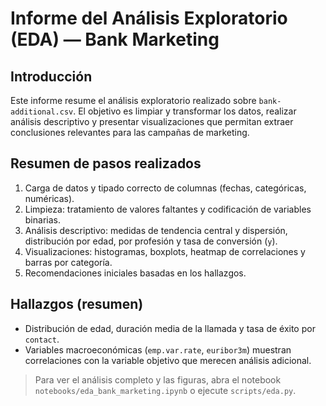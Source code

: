 # Informe del Análisis Exploratorio (EDA) — Bank Marketing

## Introducción
Este informe resume el análisis exploratorio realizado sobre `bank-additional.csv`. El objetivo es limpiar y transformar los datos, realizar análisis descriptivo y presentar visualizaciones que permitan extraer conclusiones relevantes para las campañas de marketing.

## Resumen de pasos realizados
1. Carga de datos y tipado correcto de columnas (fechas, categóricas, numéricas).
2. Limpieza: tratamiento de valores faltantes y codificación de variables binarias.
3. Análisis descriptivo: medidas de tendencia central y dispersión, distribución por edad, por profesión y tasa de conversión (`y`).
4. Visualizaciones: histogramas, boxplots, heatmap de correlaciones y barras por categoría.
5. Recomendaciones iniciales basadas en los hallazgos.

## Hallazgos (resumen)
- Distribución de edad, duración media de la llamada y tasa de éxito por `contact`.
- Variables macroeconómicas (`emp.var.rate`, `euribor3m`) muestran correlaciones con la variable objetivo que merecen análisis adicional.

> Para ver el análisis completo y las figuras, abra el notebook `notebooks/eda_bank_marketing.ipynb` o ejecute `scripts/eda.py`.

